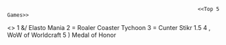                                                                   <<Top 5 Games>>























<<Andreas Favoriter>>
1 &/ Elasto Mania
2 = Roaler Coaster Tychoon
3 = Cunter Stikr 1.5
4 , WoW of Worldcraft
5 ) Medal of Honor